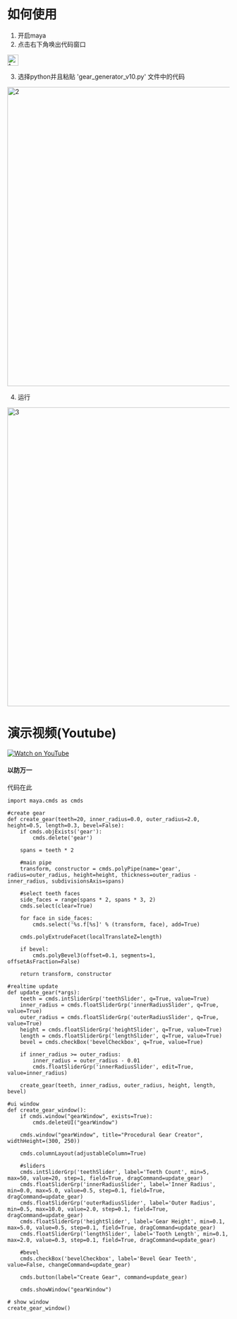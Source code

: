 # 如何使用
1. 开启maya
2. 点击右下角唤出代码窗口
<img width="25" alt="1" src="https://github.com/user-attachments/assets/3db8f240-13cc-4308-8bc9-3ad32263e2a7">


3. 选择python并且粘贴 'gear_generator_v10.py' 文件中的代码
<img width="677" alt="2" src="https://github.com/user-attachments/assets/90c3cca5-ac1b-4eab-b2de-7ed437635c0e">


4. 运行
<img width="676" alt="3" src="https://github.com/user-attachments/assets/89ba9ae6-55d6-4dbe-a9c0-b7c715078c7e">


# 演示视频(Youtube)
[![Watch on YouTube](https://img.youtube.com/vi/_GapDayaKHE/0.jpg)](https://www.youtube.com/watch?v=_GapDayaKHE)


#### 以防万一
代码在此
```
import maya.cmds as cmds

#create gear
def create_gear(teeth=20, inner_radius=0.0, outer_radius=2.0, height=0.5, length=0.3, bevel=False):
    if cmds.objExists('gear'):
        cmds.delete('gear')
        
    spans = teeth * 2
    
    #main pipe
    transform, constructor = cmds.polyPipe(name='gear', radius=outer_radius, height=height, thickness=outer_radius - inner_radius, subdivisionsAxis=spans)

    #select teeth faces
    side_faces = range(spans * 2, spans * 3, 2)
    cmds.select(clear=True)
    
    for face in side_faces:
        cmds.select('%s.f[%s]' % (transform, face), add=True)
    
    cmds.polyExtrudeFacet(localTranslateZ=length)
    
    if bevel:
        cmds.polyBevel3(offset=0.1, segments=1, offsetAsFraction=False)
        
    return transform, constructor

#realtime update
def update_gear(*args):
    teeth = cmds.intSliderGrp('teethSlider', q=True, value=True)
    inner_radius = cmds.floatSliderGrp('innerRadiusSlider', q=True, value=True)
    outer_radius = cmds.floatSliderGrp('outerRadiusSlider', q=True, value=True)
    height = cmds.floatSliderGrp('heightSlider', q=True, value=True)
    length = cmds.floatSliderGrp('lengthSlider', q=True, value=True)
    bevel = cmds.checkBox('bevelCheckbox', q=True, value=True)
    
    if inner_radius >= outer_radius:
        inner_radius = outer_radius - 0.01
        cmds.floatSliderGrp('innerRadiusSlider', edit=True, value=inner_radius)
    
    create_gear(teeth, inner_radius, outer_radius, height, length, bevel)

#ui window
def create_gear_window():
    if cmds.window("gearWindow", exists=True):
        cmds.deleteUI("gearWindow")
        
    cmds.window("gearWindow", title="Procedural Gear Creator", widthHeight=(300, 250))
    
    cmds.columnLayout(adjustableColumn=True)
    
    #sliders
    cmds.intSliderGrp('teethSlider', label='Teeth Count', min=5, max=50, value=20, step=1, field=True, dragCommand=update_gear)
    cmds.floatSliderGrp('innerRadiusSlider', label='Inner Radius', min=0.0, max=5.0, value=0.5, step=0.1, field=True, dragCommand=update_gear)
    cmds.floatSliderGrp('outerRadiusSlider', label='Outer Radius', min=0.5, max=10.0, value=2.0, step=0.1, field=True, dragCommand=update_gear)
    cmds.floatSliderGrp('heightSlider', label='Gear Height', min=0.1, max=5.0, value=0.5, step=0.1, field=True, dragCommand=update_gear)
    cmds.floatSliderGrp('lengthSlider', label='Tooth Length', min=0.1, max=2.0, value=0.3, step=0.1, field=True, dragCommand=update_gear)
    
    #bevel
    cmds.checkBox('bevelCheckbox', label='Bevel Gear Teeth', value=False, changeCommand=update_gear)
    
    cmds.button(label="Create Gear", command=update_gear)
    
    cmds.showWindow("gearWindow")

# show window
create_gear_window()
```

